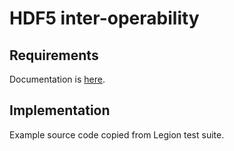 HDF5 inter-operability
======================

Requirements
------------

Documentation is [here](https://docs.google.com/document/d/1qK4YqM_avtN62ijsy_3F69nZDjgOM7FiInmVofIVvNQ/edit?ts=57093891#heading=h.bwm80nmqmtj).

Implementation
--------------

Example source code copied from Legion test suite.